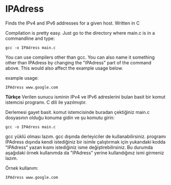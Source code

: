 # IPAdress
Finds the IPv4 and IPv6 addresses for a given host. Written in C

Compilation is pretty easy. Just go to the directory where main.c is in a commandline and type: 
```
gcc -o IPAdress main.c
```
You can use compilers other than gcc. You can also name it something other than IPAdress by changing the "IPAdress" part of the command above.
This would also affect the example usage below.

example usage:
```
IPAdress www.google.com
```

**Türkçe**
Verilen sunucu isminin IPv4 ve IPv6 adreslerini bulan basit bir komut istemcisi programı. C dili ile yazılmıştır.

Derlemesi gayet basit. komut istemcisinde buradan çektiğiniz main.c dosyasının olduğu konuma gidin ve şu komutu girin:
```
gcc -o IPAdress main.c
```
gcc yüklü olması lazım. gcc dışında derleyiciler de kullanabilirsiniz. programı IPAdress dışında kendi istediğiniz bir isimle çalıştırmak için
yukarıdaki kodda "IPAdress" yazan kısmı istediğiniz isme değiştirebilirsiniz. Bu durumda aşağıdaki örnek kullanımda da "IPAdress" yerine kullandığınız
ismi girmeniz lazım.

Örnek kullanım:
```
IPAdress www.google.com
```
